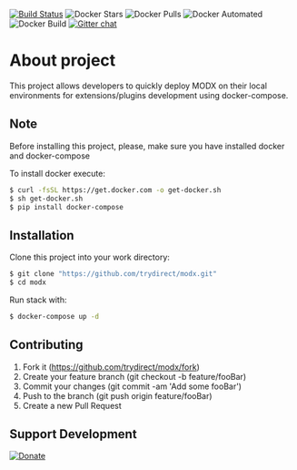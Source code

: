 [![Build Status](https://travis-ci.com/trydirect/modx.svg?branch=master)](https://travis-ci.com/trydirect/modx)
![Docker Stars](https://img.shields.io/docker/stars/trydirect/modx.svg)
![Docker Pulls](https://img.shields.io/docker/pulls/trydirect/modx.svg)
![Docker Automated](https://img.shields.io/docker/cloud/automated/trydirect/modx.svg)
![Docker Build](https://img.shields.io/docker/cloud/build/trydirect/modx.svg)
[![Gitter chat](https://badges.gitter.im/trydirect/community.png)](https://gitter.im/try-direct/community)

# About project
This project allows developers to quickly deploy MODX on their local environments for extensions/plugins development using docker-compose.

## Note
Before installing this project, please, make sure you have installed docker and docker-compose

To install docker execute: 
```sh
$ curl -fsSL https://get.docker.com -o get-docker.sh
$ sh get-docker.sh
$ pip install docker-compose
```

## Installation
Clone this project into your work directory:
```sh
$ git clone "https://github.com/trydirect/modx.git"
$ cd modx
```
Run stack with:
```sh
$ docker-compose up -d
```
## Contributing

1. Fork it (https://github.com/trydirect/modx/fork)
2. Create your feature branch (git checkout -b feature/fooBar)
3. Commit your changes (git commit -am 'Add some fooBar')
4. Push to the branch (git push origin feature/fooBar)
5. Create a new Pull Request

## Support Development

[![Donate](https://img.shields.io/badge/Donate-PayPal-green.svg)](https://www.paypal.com/cgi-bin/webscr?cmd=_s-xclick&hosted_button_id=2BH8ED2AUU2RL)
